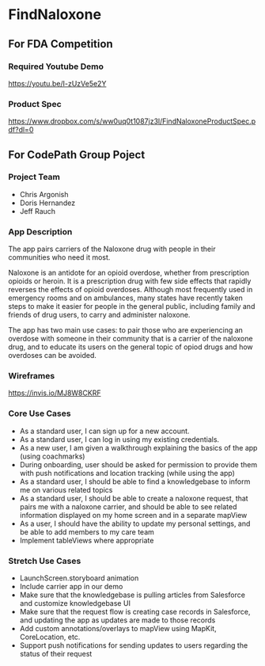 # FindNaloxone

## For FDA Competition

### Required Youtube Demo
https://youtu.be/I-zUzVe5e2Y

### Product Spec
https://www.dropbox.com/s/ww0uq0t1087jz3l/FindNaloxoneProductSpec.pdf?dl=0

## For CodePath Group Poject

### Project Team
* Chris Argonish
* Doris Hernandez
* Jeff Rauch

### App Description
The app pairs carriers of the Naloxone drug with people in their communities who need it most.

Naloxone is an antidote for an opioid overdose, whether from prescription opioids or heroin.  It is a prescription drug with few side effects that rapidly reverses the effects of opioid overdoses.  Although most frequently used in emergency rooms and on ambulances, many states have recently taken steps to make it easier for people in the general public, including family and friends of drug users, to carry and administer naloxone. 

The app has two main use cases: to pair those who are experiencing an overdose with someone in their community that is a carrier of the naloxone drug, and to educate its users on the general topic of opiod drugs and how overdoses can be avoided.


### Wireframes
https://invis.io/MJ8W8CKRF

### Core Use Cases
* As a standard user, I can sign up for a new account. 
* As a standard user, I can log in using my existing credentials.
* As a new user, I am given a walkthrough explaining the basics of the app (using coachmarks)
* During onboarding, user should be asked for permission to provide them with push notifications and location tracking (while using the app)
* As a standard user, I should be able to find a knowledgebase to inform me on various related topics
* As a standard user, I should be able to create a naloxone request, that pairs me with a naloxone carrier, and should be able to see related information displayed on my home screen and in a separate mapView
* As a user, I should have the ability to update my personal settings, and be able to add members to my care team
* Implement tableViews where appropriate
 
### Stretch Use Cases
* LaunchScreen.storyboard animation
* Include carrier app in our demo
* Make sure that the knowledgebase is pulling articles from Salesforce and customize knowledgebase UI
* Make sure that the request flow is creating case records in Salesforce, and updating the app as updates are made to those records
* Add custom annotations/overlays to mapView using MapKit, CoreLocation, etc.
* Support push notifications for sending updates to users regarding the status of their request
